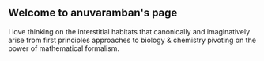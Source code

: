 ## Welcome to anuvaramban's page

I love thinking on the interstitial habitats that canonically and imaginatively arise from first principles approaches to biology & chemistry pivoting on the power of mathematical formalism.
